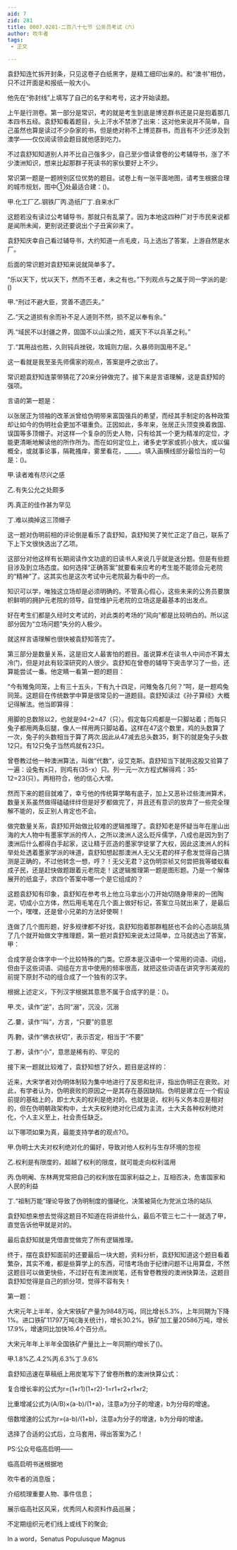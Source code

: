 ```yaml
---
aid: 7
zid: 281
title: 0007.0281-二百八十七节 公务员考试（六）
author: 吹牛者
tags: 
 - 正文

---
```




袁舒知连忙拆开封条，只见这卷子白纸黑字，是精工细印出来的。和“澳书”相仿，只不过开面是和报纸一般大小。

他先在“弥封线”上填写了自己的名字和考号，这才开始读题。

上午是行测卷。第一部分是常识，考的就是考生到底是博览群书还是只是抱着那几本四书五经。袁舒知看着题目，头上汗水不禁渗了出来：这对他来说并不简单，自己虽然也算是读过不少杂家的书，但是绝对称不上博览群书，而且有不少还涉及到澳学――仅仅阅读领会题目就他感到吃力。

不过袁舒知知道别人并不比自己强多少，自己至少借读曾卷的公考辅导书，涨了不少澳洲知识，想来比起那群子死读书的家伙要好上不少。

常识第一题是一题辨别区位优势的题目。试卷上有一张平面地图，请考生根据合理的城市规划，图中①处最适合建：()。

甲.化工厂乙.钢铁厂丙.造纸厂丁.自来水厂

这题若没有读过公考辅导书，那就只有乱蒙了。因为本地这四种厂对于市民来说都是闻所未闻，更别说还要说出个子丑寅卯来了。

袁舒知庆幸自己看过辅导书，大约知道一点毛皮，马上选出了答案，上游自然是水厂。

后面的常识题对袁舒知来说就简单多了。

“乐以天下，忧以天下，然而不王者，未之有也。”下列观点与之属于同一学派的是:()

甲.“刑过不避大臣，赏善不遗匹夫。”

乙.“天之道损有余而补不足人道则不然，损不足以奉有余。”

丙.“域民不以封疆之界，固国不以山溪之险，威天下不以兵革之利。”

丁.“其用战也胜，久则钝兵挫锐，攻城则力屈，久暴师则国用不足。”

这一看就是我至圣先师儒家的观点，答案是呼之欲出了。

常识题袁舒知连蒙带猜花了20来分钟做完了。接下来是言语理解，这是袁舒知的强项。

言语的第一题是：

以张居正为领袖的改革派曾给伪明带来富国强兵的希望，而经其手制定的各种政策却让如今的伪明社会更加不堪重负。正因如此，多年来，张居正头顶变换着救国、误国等多顶帽子。对这样―个复杂的历史人物，只有给其一个更为精准的定位，才能更清晰地解读他的所作所为。而在如何定位上，诸多史学家或抓小放大，或以偏概全，或就事论事，隔靴搔痒，雾里看花，_____。填入画横线部分最恰当的一句是：()。

甲.读者难有尽兴之感

乙.有失公允之处颇多

丙.真正的佳作甚为罕见

丁.难以摘掉这三顶帽子

这一题对伪明前相的评论倒是看乐了袁舒知，袁舒知笑了笑忙正定了自己，联系了下上下文很快选出了乙项。

这部分对他这样有长期阅读作文功底的旧读书人来说几乎就是送分题。但是有些题目涉及到立场态度。如何选择“正确答案”就要看来应考的考生能不能领会元老院的“精神”了。这其实也是这次考试中元老院最为看中的一点。

知识可以学，唯独这立场却是必须明确的。不管真心假心，这些未来的公务员要旗帜鲜明的拥护元老院的领导，自觉维护元老院的立场这是最基本的出发点。

好在考生们都是久经时文考试的，对此类的考场的“风向”都是比较明白的。所以这部分因为“立场问题”失分的人极少。

就这样言语理解也很快被袁舒知答完了。

第三部分是数量关系，这是旧文人最害怕的题目。虽说算术在读书人中间亦不算太冷门，但是对此有较深研究的人很少。袁舒知在曾卷的辅导下突击学习了一些，还算能尝试一番。他定睛一看第一题的题目：

“今有雉兔同笼，上有三十五头，下有九十四足，问雉兔各几何？”呵，是一题鸡兔同笼。这题目在传统数学中算是很常见的一道题目。袁舒知读过《孙子算经》大概记得解法。他当即算得：

用脚的总数除以2，也就是94÷2=47（只）。假定每只鸡都是一只脚站着；而每只兔子都用两条后腿，像人一样用两只脚站着。这样在47这个数里，鸡的头数算了一次，兔子的头数相当于算了两次.因此从47减去总头数35，剩下的就是兔子头数12只。有12只兔子当然鸡就有23只。

曾卷教过他一种澳洲算法，叫做“代数”，设艾克斯。袁舒知当下就用这股又验算了一遍：设兔有x只，则鸡有(35-x）只。列一元一次方程式解得鸡：35-12=23(只）。两相符合，他的信心大增。

然而下来的题目就难了，幸亏他的传统算学略有底子，加上又恶补过些澳洲算术，数量关系虽然做得磕磕绊绊但是好歹都做完了，并且还有意识的放弃了一些完全理解不能的，反正别人肯定也不会。

做完数量关系，袁舒知开始做比较难的逻辑推理了。袁舒知老是怀疑当年在崖山出海的大人物中有墨家学派的传人，之所以澳洲人这么贬斥儒学，八成也是因为到了澳洲后什么都得白手起家，这让精于匠造的墨家学徒掌了大权，因此这澳洲人的科举处处透着墨家学派的味道，袁舒知想起那澳洲人无父无君的样子愈发觉得自己猜测是正确的，不过他转念一想，哼？！无父无君？这伪明崇祯又何尝把我等蝼蚁看成子民，还是赶快做题跟着元老院走！这逻辑推理第一题是图形题。乃是一个解体展开的纸盒子，求四个答案中哪一个是它组成的？

这题袁舒知有印象，袁舒知在参考书上他立马拿出小刀开始切随身带来的一团陶泥，切成小立方体，然后用毛笔在几个面上做好标记，答案立马就出来了，是最后一个，嘿嘿，还是曾小兄弟的方法好使啊！

连做了几个图形题，好多规律都不好找，袁舒知抱着那群粗胚也不会的心态胡乱猜了几个就开始做文字推理题，第一题对袁舒知来说太过简单，立马就选出了答案，甲：

合成字是合体字中一个比较特殊的门类。它原本是汉语中一个常用的词语、词组，但由于这些词语、词组在方言中使用的频率很高，就把这些词语在讲究字形美观的前提下原封不动的组合成了一个独有的汉字。

根据上述定义，下列汉字根据其意思不属于合成字的是：()。

甲.氼，读作“逆”，古同“溺”，沉没，沉溺

乙.嘦，读作“叫”，方言，“只要”的意思

丙.覅，读作“佛衣袄切”，表示否定，相当于“不要”

丁.尠，读作“小”，意思是稀有的、罕见的

接下来一题就比较难了，袁舒知想了好久，题目是这样的：

近来，大宋学者对伪明体制较为集中地进行了反思和批评，指出伪明正在衰败。对此，有学者认为，伪明衰败的原因之一是其存在基因缺陷。伪明是建立在一个假设前提的基础上的，即士大夫的权利是绝对的。也就是说，权利与义务本应是相对的，但在伪明朝政架构中，士大夫权利绝对化已成为主流，士大夫各种权利绝对化，个人主义至上，社会责任缺乏。

以下哪项如果为真，最能支持学者的观点?()。

甲.伪明士大夫对权利绝对化的偏好，导致对他人权利与生存环境的忽视

乙.权利是有限度的，超越了权利的限度，就可能走向权利滥用

丙.伪明阉、东林两党常把自己的权利放在国家利益之上，互相否决，危害国家和人民的利益

丁.“祖制万能”理论导致了伪明制度的僵硬化，决策被简化为党派立场的站队

袁舒知想来想去觉得这题目不知道在将讲些什么，最后不管三七二十一就选了甲，直觉告诉他甲就是对的。

最后袁舒知就是凭借直觉做完了所有逻辑推理。

终于，摆在袁舒知面前的还要最后一块大题，资料分析，袁舒知知道这个题目看着繁杂，其实不难，都是些算学上的东西，可惜考场由于纪律问题不让用算盘，不然这题目可以做更快些，不过好在有澳洲炭笔，还有曾卷教授的澳洲快算法，这题目袁舒知觉得是自己的抓分项，觉得不容有失！

第一题：

大宋元年上半年，全大宋铁矿产量为9848万吨，同比增长5.3%，上年同期为下降1%。进口铁矿11797万吨(海关统计)，增长30.2%。铁矿加工量20586万吨，增长17.9%，增速同比加快16.4个百分点。

大宋元年年上半年全国铁矿产量比上一年同期约增长了()。

甲.1.8%乙.4.2%丙.6.3%丁.9.6%

袁舒知迅速在草稿纸上用炭笔写下了曾卷所教的澳洲快算公式：

复合增长率的公式为r=(1+r1)(1+r2)-1=r1+r2+r1×r2;

比重增减公式为(A/B)×(a-b)/(1+a)，注意a为分子的增速，b为分母的增速。

倍数增速的公式为r=(a-b)/(1+b)，注意a为分子的增速，b为分母的增速。

选择了合适的公式后，立马套用，得出答案为乙！

PS:公众号临高启明——

临高启明书迷根据地

吹牛者的消息版；

介绍梳理重要人物、事件信息；

展示临高社区风采，优秀同人和资料作品巡展；

不定期组织元老们线上或线下的聚会;

In a word，Senatus Populusque Magnus



